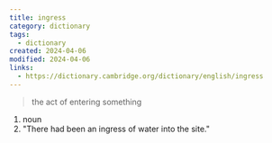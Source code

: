 ```yaml
---
title: ingress
category: dictionary
tags:
  - dictionary
created: 2024-04-06
modified: 2024-04-06
links:
  - https://dictionary.cambridge.org/dictionary/english/ingress
---
```


>the act of entering something

1. noun
2. "There had been an ingress of water into the site."
